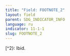 ```yaml
---
title: "Field: FOOTNOTE_2"
layout: field
parent: SDG_INDICATOR_INFO
language: ru
indicator: 11-1-1
slug: FOOTNOTE_2
---
```

[^2}: Ibid.